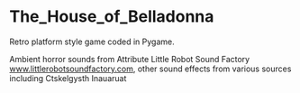 # The_House_of_Belladonna
Retro platform style game coded in Pygame.

Ambient horror sounds from Attribute Little Robot Sound Factory www.littlerobotsoundfactory.com, other sound effects from various sources including Ctskelgysth Inauaruat

